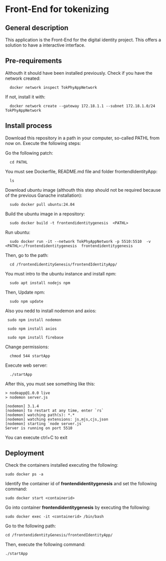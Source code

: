 # Front-End for tokenizing
## General description
  This application is the Front-End for the digital identity project. This offers a solution to have a interactive interface.

## Pre-requirements
  Althouth it should have been installed previously. Check if you have the network created:

    
      docker network inspect TokPhyAppNetwork

  If not, install it with:

    
      docker network create --gateway 172.18.1.1 --subnet 172.18.1.0/24 TokPhyAppNetwork

 
## Install process
  Download this repository in a path in your computer, so-called PATHL from now on.  Execute the following steps: 

  Go the following patch:
      
      cd PATHL  
  You must see Dockerfile, README.md file and folder frontendIdentityApp:
      
      ls 
  Download ubuntu image (althouth this step should not be required because of the previous Ganache installation):
      
      sudo docker pull ubuntu:24.04
    
  Build the ubuntu image in a repository:
      
      sudo docker build -t frontendidentitygenesis  <PATHL>

  Run ubuntu: 
      
      sudo docker run -it --network TokPhyAppNetwork -p 5510:5510  -v  <PATHL>:/frontendidentitygenesis  frontendidentitygenesis
      

  Then, go to the path:
      
      cd /frontendidentityGenesis/frontendIdentityApp/

  You must intro to the ubuntu instance and install npm:
      
      sudo apt install nodejs npm
  
  Then, Update npm:
      
      sudo npm update
  
  
  Also you nedd to install nodemon and axios:
      
     sudo npm install nodemon

     sudo npm install axios

     sudo npm install firebase

     

  Change permissions:
      
      chmod 544 startApp

  Execute web server:
      
      ./startApp
  
  After this, you must see something like this:
    
    > nodeapp@1.0.0 live
    > nodemon server.js

    [nodemon] 3.1.4
    [nodemon] to restart at any time, enter `rs`
    [nodemon] watching path(s): *.*
    [nodemon] watching extensions: js,mjs,cjs,json
    [nodemon] starting `node server.js`
    Server is running on port 5510
    

  You can execute ctrl+C to exit

## Deployment
  
  Check the containers installed executing the following:
    
    sudo docker ps -a

  Identify the container id of **frontendidentitygenesis** and set the following command:
    
    sudo docker start <containerid>

  Go into container **frontendidentitygenesis** by executing the following:
    
    sudo docker exec -it <containerid> /bin/bash

  Go to the following path:
    
    cd /frontendidentityGenesis/frontendIdentityApp/

  Then, execute the following command:
    
    ./startApp
